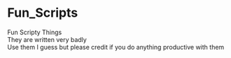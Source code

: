# Fun_Scripts
Fun Scripty Things  
They are written very badly  
Use them I guess but please credit if you do anything productive with them

